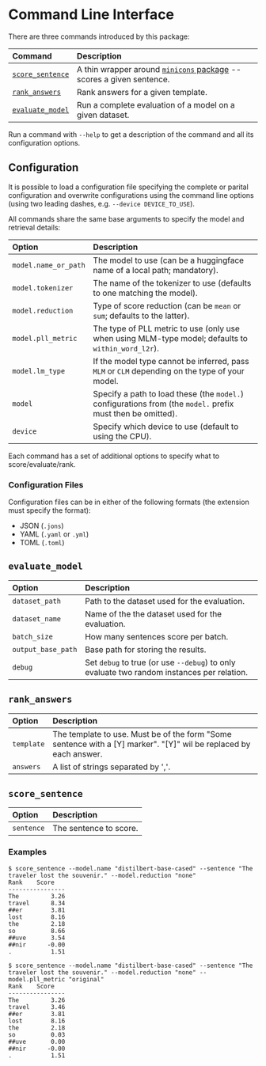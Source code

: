 # Command Line Interface


There are three commands introduced by this package:

| Command | Description |
| :------ | :---------- |
| [`score_sentence`](#score_sentence) | A thin wrapper around [`minicons` package](https://github.com/kanishkamisra/minicons) -- scores a given sentence. |
| [`rank_answers`](#rank_answers) | Rank answers for a given template. |
| [`evaluate_model`](#evaluate_model) | Run a complete evaluation of a model on a given dataset. |


Run a command with `--help` to get a description of the command and all its configuration options.


## Configuration

It is possible to load a configuration file specifying the complete or parital configuration and overwrite configurations using the command line options (using two leading dashes, e.g. `--device DEVICE_TO_USE`).

All commands share the same base arguments to specify the model and retrieval details:


| Option   | Description | 
| :------- | :---------- |
| `model.name_or_path` | The model to use (can be a huggingface name of a local path; mandatory).
| `model.tokenizer` | The name of the tokenizer to use (defaults to one matching the model). |
| `model.reduction` | Type of score reduction (can be `mean` or `sum`; defaults to the latter). |
| `model.pll_metric` | The type of PLL metric to use (only use when using MLM-type model; defaults to `within_word_l2r`). |
| `model.lm_type` | If the model type cannot be inferred, pass `MLM` or `CLM` depending on the type of your model. |
| `model` | Specify a path to load these (the `model.`) configurations from (the `model.` prefix must then be omitted). |
| `device` | Specify which device to use (default to using the CPU). |

Each command has a set of additional options to specify what to score/evaluate/rank.


### Configuration Files

Configuration files can be in either of the following formats (the extension must specify the format):

- JSON (`.jons`)
- YAML (`.yaml` or `.yml`)
- TOML (`.toml`)

## `evaluate_model`

| Option       | Description | 
| :----------- | :---------- |
| `dataset_path` | Path to the dataset used for the evaluation. |
| `dataset_name` | Name of the the dataset used for the evaluation. |
| `batch_size` | How many sentences score per batch. |
| `output_base_path` | Base path for storing the results. |
| `debug` | Set `debug` to true (or use `--debug`) to only evaluate two random instances per relation. |

## `rank_answers`

| Option       | Description | 
| :----------- | :---------- |
| `template` | The template to use. Must be of the form "Some sentence with a [Y] marker". "[Y]" wil be replaced by each answer. |
| `answers` | A list of strings separated by ','. |


## `score_sentence`

| Option       | Description | 
| :----------- | :---------- |
| `sentence` | The sentence to score. |


### Examples

``` shell-session
$ score_sentence --model.name "distilbert-base-cased" --sentence "The traveler lost the souvenir." --model.reduction "none"
Rank    Score   
----------------
The         3.26
travel      8.34
##er        3.81
lost        8.16
the         2.18
so          8.66
##uve       3.54
##nir      -0.00
.           1.51

$ score_sentence --model.name "distilbert-base-cased" --sentence "The traveler lost the souvenir." --model.reduction "none" --model.pll_metric "original"
Rank    Score   
----------------
The         3.26
travel      3.46
##er        3.81
lost        8.16
the         2.18
so          0.03
##uve       0.00
##nir      -0.00
.           1.51
```


